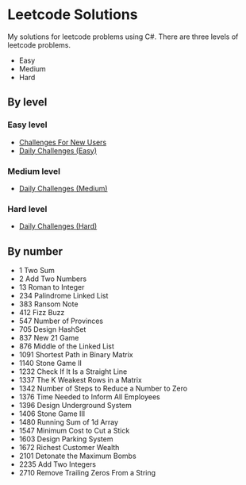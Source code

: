 # Leetcode Solutions

My solutions for leetcode problems using C#. There are three levels of leetcode problems.

- Easy
- Medium
- Hard

## By level

### Easy level

- [Challenges For New Users](./ChallengesForNewUsers/ChallengesForNewUsers.md)
- [Daily Challenges (Easy)](./DailyChallengesEasy/DailyChallengesEasy.md)

### Medium level

- [Daily Challenges (Medium)](./DailyChallengesMedium/DailyChallengesMedium.md)

### Hard level

- [Daily Challenges (Hard)](./DailyChallengesHard/DailyChallengesHard.md)

## By number

- 1 Two Sum
- 2 Add Two Numbers
- 13 Roman to Integer
- 234 Palindrome Linked List
- 383 Ransom Note
- 412 Fizz Buzz
- 547 Number of Provinces
- 705 Design HashSet
- 837 New 21 Game
- 876 Middle of the Linked List
- 1091 Shortest Path in Binary Matrix
- 1140 Stone Game II
- 1232 Check If It Is a Straight Line
- 1337 The K Weakest Rows in a Matrix
- 1342 Number of Steps to Reduce a Number to Zero
- 1376 Time Needed to Inform All Employees
- 1396 Design Underground System
- 1406 Stone Game III
- 1480 Running Sum of 1d Array
- 1547 Minimum Cost to Cut a Stick
- 1603 Design Parking System
- 1672 Richest Customer Wealth
- 2101 Detonate the Maximum Bombs
- 2235 Add Two Integers
- 2710 Remove Trailing Zeros From a String
